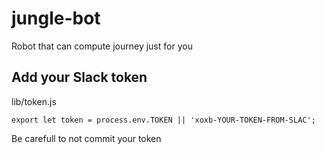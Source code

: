# jungle-bot
Robot that can compute journey just for you

## Add your Slack token

lib/token.js 
```
export let token = process.env.TOKEN || 'xoxb-YOUR-TOKEN-FROM-SLAC';
```
Be carefull to not commit your token
